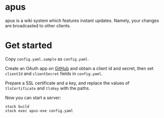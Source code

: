 # apus

apus is a wiki system which features instant updates. Namely, your changes are broadcasted to other clients.

# Get started

Copy `config.yaml.sample` as `config.yaml`.

Create an OAuth app on [GitHub](https://github.com/settings/developers) and obtain a client id and secret, then set `clientId` and `clientSecret` fields in `config.yaml`.

Prepare a SSL certificate and a key, and replace the values of `tlsCertificate` and `tlsKey` with the paths.

Now you can start a server:

```
stack build
stack exec apus-exe config.yaml
```
